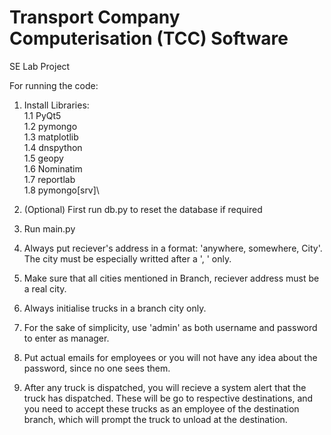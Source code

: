 # Transport Company Computerisation (TCC) Software
SE Lab Project

For running the code:

1. Install Libraries:\
    1.1 PyQt5\
    1.2 pymongo\
    1.3 matplotlib\
    1.4 dnspython\
    1.5 geopy\
    1.6 Nominatim\
    1.7 reportlab\
    1.8 pymongo[srv]\

2. (Optional) First run db.py to reset the database if required

3. Run main.py

4. Always put reciever's address in a format: 'anywhere, somewhere, City'. The city must be especially writted after a ', ' only.

5. Make sure that all cities mentioned in Branch, reciever address must be a real city.

6. Always initialise trucks in a branch city only.

7. For the sake of simplicity, use 'admin' as both username and password to enter as manager.

8. Put actual emails for employees or you will not have any idea about the password, since no one sees them.

9. After any truck is dispatched, you will recieve a system alert that the truck has dispatched. These will be go to respective destinations, and you need to accept these trucks as an employee of the destination branch, which will prompt the truck to unload at the destination.
